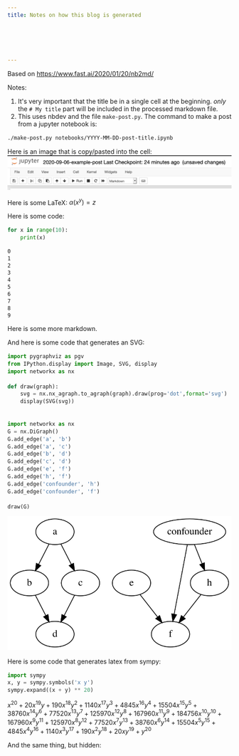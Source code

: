 ```yaml
---
title: Notes on how this blog is generated





---
```



Based on https://www.fast.ai/2020/01/20/nb2md/

Notes:
1. It's very important that the title be in a single cell at the beginning. _only_ the `# My title` part will be included in the processed markdown file.
2. This uses nbdev and the file `make-post.py`. The command to make a post from a jupyter notebook is:
```bash
./make-post.py notebooks/YYYY-MM-DD-post-title.ipynb
```

Here is an image that is copy/pasted into the cell:
![image.png](/images/2020-09-06-example-post_files/att_00000.png)

Here is some LaTeX: $\alpha(x^y) = z$

Here is some code:
<div class="codecell" markdown="1">
<div class="input_area" markdown="1">

```python
for x in range(10):
    print(x)
```

</div>
<div class="output_area" markdown="1">

    0
    1
    2
    3
    4
    5
    6
    7
    8
    9


</div>

</div>

Here is some more markdown.

And here is some code that generates an SVG:

<div class="codecell" markdown="1">
<div class="input_area" markdown="1">

```python
import pygraphviz as pgv
from IPython.display import Image, SVG, display
import networkx as nx

def draw(graph):
    svg = nx.nx_agraph.to_agraph(graph).draw(prog='dot',format='svg')
    display(SVG(svg))

    
import networkx as nx
G = nx.DiGraph()
G.add_edge('a', 'b')
G.add_edge('a', 'c')
G.add_edge('b', 'd')
G.add_edge('c', 'd')
G.add_edge('e', 'f')
G.add_edge('h', 'f')
G.add_edge('confounder', 'h')
G.add_edge('confounder', 'f')

draw(G)
```

</div>
<div class="output_area" markdown="1">


![svg](/images/2020-09-06-example-post_files/output_3_0.svg)


</div>

</div>

Here is some code that generates latex from sympy:
<div class="codecell" markdown="1">
<div class="input_area" markdown="1">

```python
import sympy
x, y = sympy.symbols('x y')
sympy.expand((x + y) ** 20)
```

</div>
<div class="output_area" markdown="1">




$\displaystyle x^{20} + 20 x^{19} y + 190 x^{18} y^{2} + 1140 x^{17} y^{3} + 4845 x^{16} y^{4} + 15504 x^{15} y^{5} + 38760 x^{14} y^{6} + 77520 x^{13} y^{7} + 125970 x^{12} y^{8} + 167960 x^{11} y^{9} + 184756 x^{10} y^{10} + 167960 x^{9} y^{11} + 125970 x^{8} y^{12} + 77520 x^{7} y^{13} + 38760 x^{6} y^{14} + 15504 x^{5} y^{15} + 4845 x^{4} y^{16} + 1140 x^{3} y^{17} + 190 x^{2} y^{18} + 20 x y^{19} + y^{20}$



</div>

</div>

And the same thing, but hidden:

